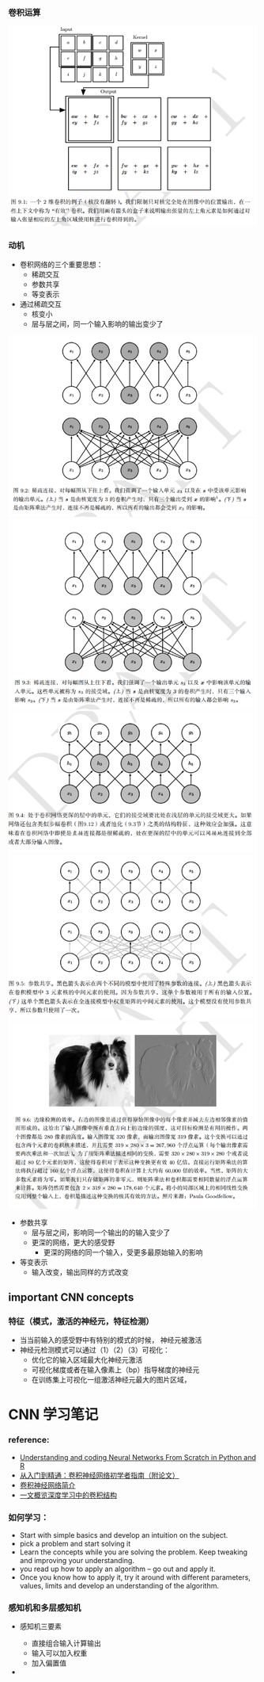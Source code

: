 ### 卷积运算
![cnn 运算方法](readme/cnn.png)

### 动机

* 卷积网络的三个重要思想：
    * 稀疏交互
    * 参数共享
    * 等变表示
* 通过稀疏交互
    * 核变小
    * 层与层之间，同一个输入影响的输出变少了
    
![稀疏连接](readme/稀疏连接.png)
![稀疏连接2](readme/稀疏连接2.png)
![感受野](readme/感受野.png)
![参数共享](readme/参数共享.png)
![边缘检测](readme/边缘检测.png)
    
* 参数共享
    * 层与层之间，影响同一个输出的的输入变少了
    * 更深的网络，更大的感受野
        * 更深的网络的同一个输入，受更多最原始输入的影响     
* 等变表示
    * 输入改变，输出同样的方式改变
    
    
    
## important CNN concepts

### 特征（模式，激活的神经元，特征检测）

* 当当前输入的感受野中有特别的模式的时候， 神经元被激活
* 神经元检测模式可以通过（1）（2）（3）可视化：
    * 优化它的输入区域最大化神经元激活
    * 可视化梯度或者在输入像素上（bp）指导梯度的神经元
    * 在训练集上可视化一组激活神经元最大的图片区域，
    
    
    
# CNN 学习笔记
### reference:
* [Understanding and coding Neural Networks From Scratch in Python and R](https://www.analyticsvidhya.com/blog/2017/05/neural-network-from-scratch-in-python-and-r/)
* [从入门到精通：卷积神经网络初学者指南（附论文）](https://mp.weixin.qq.com/s?__biz=MzA3MzI4MjgzMw==&mid=2650717691&idx=2&sn=3f0b66aa9706aae1a30b01309aa0214c&scene=21#wechat_redirect)
* [卷积神经网络简介](https://zhuanlan.zhihu.com/p/25249694)
* [一文概览深度学习中的卷积结构](https://mp.weixin.qq.com/s?__biz=MzA3MzI4MjgzMw==&mid=2650731362&idx=4&sn=d163dd19d806f84928cacae8e92f5114&chksm=871b371cb06cbe0a738122035ff03c67eb4be20730722fd8a6f36e8b116b5501e1124bff02fe&scene=21#wechat_redirect)

### 如何学习：
* Start with simple basics and develop an intuition on the subject.
*  pick a problem and start solving it
* Learn the concepts while you are solving the problem. Keep tweaking and improving your understanding. 
* you read up how to apply an algorithm – go out and apply it. 
* Once you know how to apply it, try it around with different parameters, values, limits and develop an understanding of the algorithm.

### 感知机和多层感知机
* 感知机三要素
    * 直接组合输入计算输出
    * 输入可以加入权重
    * 加入偏置值


* 
  